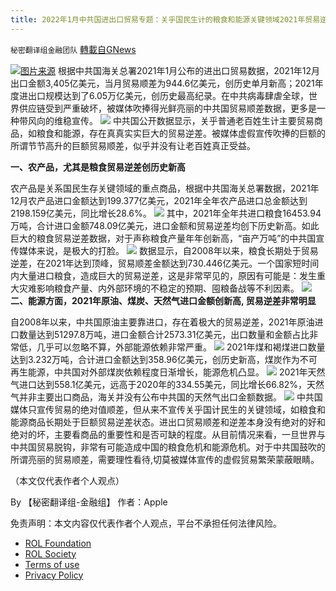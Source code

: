```yaml
---
title: 2022年1月中共国进出口贸易专题：关乎国民生计的粮食和能源关键领域2021年贸易逆差创历史新高
---
```

`秘密翻译组金融团队` [轉載自GNews](https://gnews.org/zh-hans/1886846/)

![](https://assets.gnews.org/wp-content/uploads/2022/01/20211110-1.jpg)[图片来源](https://www.ft.com/)
根据中共国海关总署2021年1月公布的进出口贸易数据，2021年12月出口金额3,405亿美元，当月贸易顺差为944.6亿美元，创历史单月新高；2021年度进出口规模达到了6.05万亿美元，创历史最高纪录。在中共病毒肆虐全球，世界供应链受到严重破坏，被媒体吹捧得光鲜亮丽的中共国贸易顺差数据，更多是一种带风向的维稳宣传。
![](https://assets.gnews.org/wp-content/uploads/2022/01/2021年中国出口和进口贸易金额（亿美元）.jpg)
中共国公开数据显示，关乎普通老百姓生计主要贸易商品，如粮食和能源，存在真真实实巨大的贸易逆差。被媒体虚假宣传吹捧的巨额的所谓节节高升的巨额贸易顺差，似乎并没有让老百姓真正受益。

**一、农产品，尤其是粮食贸易逆差创历史新高**

农产品是关系国民生存关键领域的重点商品，根据中共国海关总署数据，2021年12月农产品进口金额达到199.377亿美元，2021年全年农产品进口总金额达到2198.159亿美元，同比增长28.6%。
![](https://assets.gnews.org/wp-content/uploads/2022/01/2-1-1：2008年-2021年中国农产品进口和出口年度金额（万美元）-1.jpg)
其中，2021年全年共进口粮食16453.94万吨，合计进口金额748.09亿美元，进口金额和贸易逆差均创下历史新高。如此巨大的粮食贸易逆差数据，对于声称粮食产量年年创新高，“亩产万吨”的中共国宣传媒体来说，是极大的打脸。
![](https://assets.gnews.org/wp-content/uploads/2022/01/1-2-2：2008年-2021年粮食出口和进口金额（万美元）.jpg)
数据显示，自2008年以来，粮食长期处于贸易逆差，在2021年达到顶峰，贸易顺差金额达到730.446亿美元。一个国家短时间内大量进口粮食，造成巨大的贸易逆差，这是非常罕见的，原因有可能是：发生重大灾难影响粮食产量、内外部环境的不稳定的预期、囤粮备战等不利因素。
![](https://assets.gnews.org/wp-content/uploads/2022/01/1-3：2008年-2021年中国粮食进出口逆差金额（万美元）.jpg)
**二、能源方面，2021年原油、煤炭、天然气进口金额创新高, 贸易逆差非常明显**

自2008年以来，中共国原油主要靠进口，存在着极大的贸易逆差，2021年原油进口数量达到51297.8万吨，进口金额合计2573.31亿美元，出口数量和金额占比非常低，几乎可以忽略不算，外部能源依赖非常严重。
![](https://assets.gnews.org/wp-content/uploads/2022/01/2008年-2021年中国原油出口和进口金额（万美元）.jpg)
2021年煤和褐煤进口数量达到3.232万吨，合计进口金额达到358.96亿美元，创历史新高，煤炭作为不可再生能源，中共国对外部煤炭依赖程度日渐增长，能源危机凸显。
![](https://assets.gnews.org/wp-content/uploads/2022/01/2008年-2021年中国煤和褐煤出口和进口金额（万美元）.jpg)
2021年天然气进口达到558.1亿美元，远高于2020年的334.55美元，同比增长66.82%，天然气并非主要出口商品，海关并没有公布中共国的天然气出口金额数据。
![](https://assets.gnews.org/wp-content/uploads/2022/01/2016年-2021年中国天然气进口年度金额（万美元）.jpg)
中共国媒体只宣传贸易的绝对值顺差，但从来不宣传关乎国计民生的关键领域，如粮食和能源商品长期处于巨额贸易逆差状态。进出口贸易顺差和逆差本身没有绝对的好和绝对的坏，主要看商品的重要性和是否可缺的程度。从目前情况来看，一旦世界与中共国贸易脱钩，非常有可能造成中国的粮食危机和能源危机。对于中共国鼓吹的所谓亮丽的贸易顺差，需要理性看待,切莫被媒体宣传的虚假贸易繁荣蒙蔽眼睛。

（本文仅代表作者个人观点）

By 【秘密翻译组-金融组】
作者：Apple

 

免责声明：本文内容仅代表作者个人观点，平台不承担任何法律风险。

- [ROL Foundation](https://rolfoundation.org/)
- [ROL Society](https://rolsociety.org/)
- [Terms of use](https://gnews.org/terms-of-use-3/)
- [Privacy Policy](https://gnews.org/privacy-policy/)
